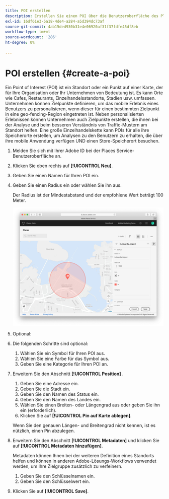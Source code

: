 ```yaml
---
title: POI erstellen
description: Erstellen Sie einen POI über die Benutzeroberfläche des Places-Dienstes.
exl-id: 16df61e3-5a18-4de4-a284-a5d394dc73af
source-git-commit: 4ab15ded930b31e4e06920af31f37fdfe45df8eb
workflow-type: tm+mt
source-wordcount: '286'
ht-degree: 0%

---
```


# POI erstellen {#create-a-poi}

Ein Point of Interest (POI) ist ein Standort oder ein Punkt auf einer Karte, der für Ihre Organisation oder Ihr Unternehmen von Bedeutung ist. Es kann Orte wie Cafes, Restaurants, Einzelhandelsstandorte, Stadien usw. umfassen. Unternehmen können Zielpunkte definieren, um das mobile Erlebnis eines Benutzers zu personalisieren, wenn dieser für einen bestimmten Zielpunkt in eine geo-fencing-Region eingetreten ist. Neben personalisierten Erlebnissen können Unternehmen auch Zielpunkte erstellen, die ihnen bei der Analyse und beim besseren Verständnis von Traffic-Mustern am Standort helfen. Eine große Einzelhandelskette kann POIs für alle ihre Speicherorte erstellen, um Analysen zu den Benutzern zu erhalten, die über ihre mobile Anwendung verfügen UND einen Store-Speicherort besuchen.

1. Melden Sie sich mit Ihrer Adobe ID bei der Places Service-Benutzeroberfläche an.
1. Klicken Sie oben rechts auf **[!UICONTROL Neu]**.
1. Geben Sie einen Namen für Ihren POI ein.
1. Geben Sie einen Radius ein oder wählen Sie ihn aus.

   Der Radius ist der Mindestabstand und der empfohlene Wert beträgt 100 Meter.

   ![ POI definieren](/help/assets/define_poi.png)

1. Optional:
1. Die folgenden Schritte sind optional:

   1. Wählen Sie ein Symbol für Ihren POI aus.
   1. Wählen Sie eine Farbe für das Symbol aus.
   1. Geben Sie eine Kategorie für Ihren POI an.

1. Erweitern Sie den Abschnitt **[!UICONTROL Position]** .

   1. Geben Sie eine Adresse ein.
   1. Geben Sie die Stadt ein.
   1. Geben Sie den Namen des Status ein.
   1. Geben Sie den Namen des Landes ein.
   1. Wählen Sie einen Breiten- oder Längengrad aus oder geben Sie ihn ein (erforderlich).
   1. Klicken Sie auf **[!UICONTROL Pin auf Karte ablegen]**.

   Wenn Sie den genauen Längen- und Breitengrad nicht kennen, ist es nützlich, einen Pin abzulegen.

1. Erweitern Sie den Abschnitt **[!UICONTROL Metadaten]** und klicken Sie auf **[!UICONTROL Metadaten hinzufügen]**.

   Metadaten können Ihnen bei der weiteren Definition eines Standorts helfen und können in anderen Adobe-Lösungs-Workflows verwendet werden, um Ihre Zielgruppe zusätzlich zu verfeinern.

   1. Geben Sie den Schlüsselnamen ein.
   1. Geben Sie den Schlüsselwert ein.

1. Klicken Sie auf **[!UICONTROL Save]**.
